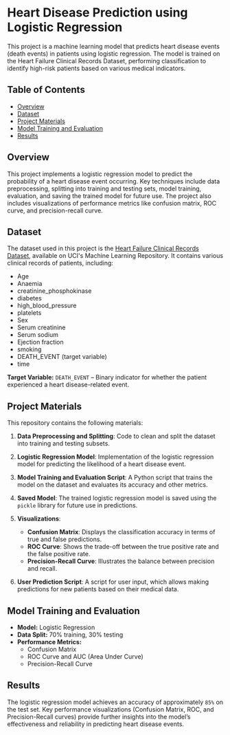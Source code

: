 # Heart Disease Prediction using Logistic Regression

This project is a machine learning model that predicts heart disease events (death events) in patients using logistic regression. The model is trained on the Heart Failure Clinical Records Dataset, performing classification to identify high-risk patients based on various medical indicators.

## Table of Contents

- [Overview](#overview)
- [Dataset](#dataset)
- [Project Materials](#project-materials)
- [Model Training and Evaluation](#model-training-and-evaluation)
- [Results](#results)

## Overview

This project implements a logistic regression model to predict the probability of a heart disease event occurring. Key techniques include data preprocessing, splitting into training and testing sets, model training, evaluation, and saving the trained model for future use. The project also includes visualizations of performance metrics like confusion matrix, ROC curve, and precision-recall curve.

## Dataset

The dataset used in this project is the [Heart Failure Clinical Records Dataset](https://archive.ics.uci.edu/ml/datasets/Heart+failure+clinical+records), available on UCI's Machine Learning Repository. It contains various clinical records of patients, including:

- Age
- Anaemia
- creatinine_phosphokinase
- diabetes
- high_blood_pressure
- platelets
- Sex
- Serum creatinine
- Serum sodium
- Ejection fraction
- smoking
- DEATH_EVENT (target variable)
- time

**Target Variable:** `DEATH_EVENT` – Binary indicator for whether the patient experienced a heart disease-related event.

## Project Materials

This repository contains the following materials:

1. **Data Preprocessing and Splitting**: Code to clean and split the dataset into training and testing subsets.
   
2. **Logistic Regression Model**: Implementation of the logistic regression model for predicting the likelihood of a heart disease event.

3. **Model Training and Evaluation Script**: A Python script that trains the model on the dataset and evaluates its accuracy and other metrics.

4. **Saved Model**: The trained logistic regression model is saved using the `pickle` library for future use in predictions.

5. **Visualizations**:
   - **Confusion Matrix**: Displays the classification accuracy in terms of true and false predictions.
   - **ROC Curve**: Shows the trade-off between the true positive rate and the false positive rate.
   - **Precision-Recall Curve**: Illustrates the balance between precision and recall.

6. **User Prediction Script**: A script for user input, which allows making predictions for new patients based on their medical data.

## Model Training and Evaluation

- **Model:** Logistic Regression
- **Data Split:** 70% training, 30% testing
- **Performance Metrics:**
  - Confusion Matrix
  - ROC Curve and AUC (Area Under Curve)
  - Precision-Recall Curve

## Results

The logistic regression model achieves an accuracy of approximately `85%` on the test set. Key performance visualizations (Confusion Matrix, ROC, and Precision-Recall curves) provide further insights into the model’s effectiveness and reliability in predicting heart disease events.

